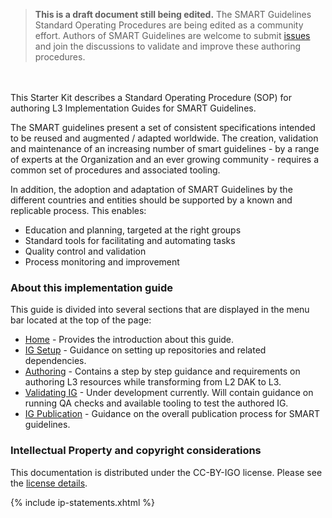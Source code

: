 <div>
<blockquote class="stu-note">
	<strong>This is a draft document still being edited.</strong>
	The SMART Guidelines Standard Operating Procedures are being edited as a community effort. Authors of SMART Guidelines are welcome to submit <a href="https://github.com/WorldHealthOrganization/smart-ig-starter-kit/issues">issues</a> and join the discussions to validate and improve these authoring procedures.
</blockquote>
</div>


<br/> <br/> 
  This Starter Kit describes a Standard Operating Procedure (SOP) for authoring L3 Implementation Guides for SMART Guidelines.

  The SMART guidelines present a set of consistent specifications intended to be reused and augmented / adapted worldwide. The creation, validation and maintenance of an increasing number of smart guidelines - by a range of experts at the Organization and an ever growing community - requires a common set of procedures and associated tooling.

In addition, the adoption and adaptation of SMART Guidelines by the different countries and entities should be supported by a known and replicable process. This enables:
* Education and planning, targeted at the right groups
* Standard tools for facilitating and automating tasks
* Quality control and validation
* Process monitoring and improvement


### About this implementation guide
This guide is divided into several sections that are displayed in the menu bar located at the top of the page:
- <a href="index.html">Home</a> - Provides the introduction about this guide.
- <a href="ig_setup.html">IG Setup</a> - Guidance on setting up repositories and related dependencies.
- <a href="authoring_overview.html">Authoring</a> - Contains a step by step guidance and requirements on authoring L3 resources while transforming from L2 DAK to L3.
- <a href="qa_check.html">Validating IG</a> - Under development currently. Will contain guidance on running QA checks and available tooling to test the authored IG.
- <a href="ig_publication.html">IG Publication</a> - Guidance on the overall publication process for SMART guidelines.

### Intellectual Property and copyright considerations

This documentation is distributed under the CC-BY-IGO license. Please see the [license details](license.html).

{% include ip-statements.xhtml %}
